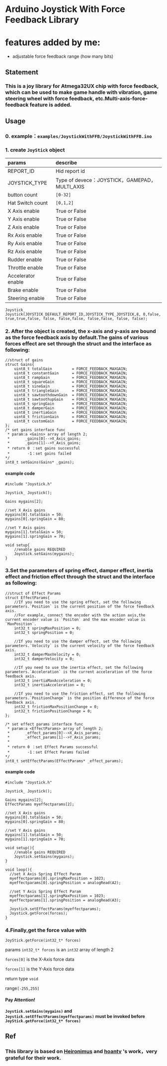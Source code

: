 # Arduino Joystick With Force Feedback Library
# features added by me:
- adjustable force feedback range (how many bits)

## Statement

### This is a joy library for Atmega32UX chip with force feedback, which can be used to make game handle with vibration, game steering wheel with force feedback, etc.Multi-axis-force-feedback feature is added.


## Usage

### 0. example：`examples/JoystickWithFFB/JoystickWithFFB.ino`

### 1. create `JoyStick` object

| params            | describe                                     |
|:------------------|:---------------------------------------------|
| REPORT_ID         | Hid report id                                |
| JOYSTICK_TYPE     | Type of devece：JOYSTICK，GAMEPAD，MULTI_AXIS |
| button count      | `[0-32]`                                     |
| Hat Switch count  | `[0,1,2]`                                    |
| X Axis enable     | True or False                                |
| Y Axis enable     | True or False                                |
| Z Axis enable     | True or False                                |
| Rx Axis enable    | True or False                                |
| Ry Axis enable    | True or False                                |
| Rz Axis enable    | True or False                                |
| Rudder enable     | True or False                                |
| Throttle enable   | True or False                                |
| Accelerator enable| True or False                                |
| Brake enable      | True or False                                |
| Steering enable   | True or False                                |

`Joystick_ Joystick(JOYSTICK_DEFAULT_REPORT_ID,JOYSTICK_TYPE_JOYSTICK,8, 0,false, true,true,false, false, false,false, false,false, false, false);`


### 2. After the object is created, the x-axis and y-axis are bound as the force feedback axis by default.The gains of various forces effect are set through the struct and the interface as following:

```
//struct of gains
struct Gains{
    uint8_t totalGain         = FORCE_FEEDBACK_MAXGAIN;
	uint8_t constantGain      = FORCE_FEEDBACK_MAXGAIN;
	uint8_t rampGain          = FORCE_FEEDBACK_MAXGAIN;
	uint8_t squareGain        = FORCE_FEEDBACK_MAXGAIN;
	uint8_t sineGain          = FORCE_FEEDBACK_MAXGAIN;
	uint8_t triangleGain      = FORCE_FEEDBACK_MAXGAIN;
	uint8_t sawtoothdownGain  = FORCE_FEEDBACK_MAXGAIN;
	uint8_t sawtoothupGain    = FORCE_FEEDBACK_MAXGAIN;
	uint8_t springGain        = FORCE_FEEDBACK_MAXGAIN;
	uint8_t damperGain        = FORCE_FEEDBACK_MAXGAIN;
	uint8_t inertiaGain       = FORCE_FEEDBACK_MAXGAIN;
	uint8_t frictionGain      = FORCE_FEEDBACK_MAXGAIN;
	uint8_t customGain        = FORCE_FEEDBACK_MAXGAIN;
};
/* set gains interface func
 * param:a <Gains> array of length 2;
 *       _gains[0]-->X_Axis_gains;
 *       _gains[1]-->Y_Axis_gains;
 * return 0 ：set gains successful
 *        -1：set gains failed
*/
int8_t setGains(Gains* _gains);
```
#### example code
```
#include "Joystick.h"

Joystick_ Joystick();

Gains mygains[2];

//set X Axis gains
mygains[0].totalGain = 50;
mygains[0].springGain = 80;

//set Y Axis gains
mygains[1].totalGain = 50;
mygains[1].springGain = 70;

void setup{
    //enable gains REQUIRED
    Joystick.setGains(mygains);
}

```


### 3.Set the parameters of spring effect, damper effect, inertia effect and friction effect through the struct and the interface as following:

```
//struct of Effect Params
struct EffectParams{
    //If you need to use the spring effect, set the following parameters.`Position` is the current position of the force feedback axis. 
    //For example, connect the encoder with the action axis,the current encoder value is `Positon` and the max encoder value is `MaxPosition`.
    int32_t springMaxPosition = 0;
    int32_t springPosition = 0;

    //If you need to use the damper effect, set the following parameters.`Velocity` is the current velocity of the force feedback axis.
    int32_t damperMaxVelocity = 0;
    int32_t damperVelocity = 0;

    //If you need to use the inertia effect, set the following parameters.`Acceleration` is the current acceleration of the force feedback axis.
    int32_t inertiaMaxAcceleration = 0;
    int32_t inertiaAcceleration = 0;
    
    //If you need to use the friction effect, set the following parameters.`PositionChange` is the position difference of the force feedback axis.
    int32_t frictionMaxPositionChange = 0;
    int32_t frictionPositionChange = 0;
};

/* set effect params interface func
 * param:a <EffectParams> array of length 2;
 *       _effect_params[0]-->X_Axis_params;
 *       _effect_params[1]-->Y_Axis_params;
 *
 * return 0 ：set Effect Params successful
 *        -1：set Effect Params failed
*/
int8_t setEffectParams(EffectParams* _effect_params);
```

#### example code
```
#include "Joystick.h"

Joystick_ Joystick();

Gains mygains[2];
EffectParams myeffectparams[2];

//set X Axis gains
mygains[0].totalGain = 50;
mygains[0].springGain = 80;

//set Y Axis gains
mygains[1].totalGain = 50;
mygains[1].springGain = 70;

void setup(){
    //enable gains REQUIRED
    Joystick.setGains(mygains);
}

void loop(){
  //set X Axis Spring Effect Param
  myeffectparams[0].springMaxPosition = 1023;
  myeffectparams[0].springPosition = analogRead(A2);
  
  //set Y Axis Spring Effect Param
  myeffectparams[1].springMaxPosition = 1023;
  myeffectparams[1].springPosition = analogRead(A3);
  
  Joystick.setEffectParams(myeffectparams);
  Joystick.getForce(forces);
}

```


### 4.Finally,get the force value with

`JoyStick.getForce(int32_t* forces)`

params `int32_t* forces` is an `int32` array of length 2

`forces[0]` is the X-Axis force data

`forces[1]` is the Y-Axis force data

return type `void`

range`[-255,255]`

#### **Pay Attention!**

**`Joystick.setGains(mygains)` and `Joystick.setEffectParams(myeffectparams)` must be invoked before `JoyStick.getForce(int32_t* forces)`**

## Ref

### This library is based on [Heironimus](https://github.com/MHeironimus/ArduinoJoystickLibrary) and [hoantv](https://github.com/hoantv/VNWheel) 's work，very grateful for their work.

